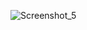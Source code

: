 ![Screenshot_5](https://user-images.githubusercontent.com/77925501/169711024-92c2e4ae-d587-4408-9961-d89dcfb41845.png)
